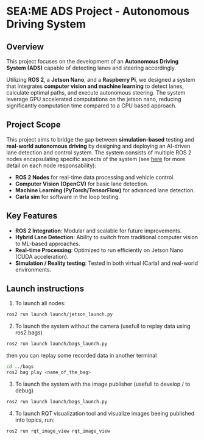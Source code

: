 # SEA:ME ADS Project - Autonomous Driving System
## Overview
This project focuses on the development of an **Autonomous Driving System (ADS)** capable of detecting lanes and steering accordingly.

Utilizing **ROS 2**, a **Jetson Nano**, and a **Raspberry Pi**, we designed a system that integrates **computer vision and machine learning** to detect lanes, calculate optimal paths, and execute autonomous steering. The system leverage GPU accelerated computations on the jetson nano, reducing significantly computation time compared to a CPU based approach.

## Project Scope
This project aims to bridge the gap between **simulation-based** testing and **real-world autonomous driving** by designing and deploying an AI-driven lane detection and control system. The system consists of multiple ROS 2 nodes encapsulating specific aspects of the system (see [here](https://github.com/Axel-ex/SEAME-ADS-Autonomous-lane-detection-24-25/tree/ml_vision/lane_keeping_ws) for more detail on each node responsability):

- **ROS 2 Nodes** for real-time data processing and vehicle control.
- **Computer Vision (OpenCV)** for basic lane detection.
- **Machine Learning (PyTorch/TensorFlow)** for advanced lane detection.
- **Carla sim** for software in the loop testing.

## Key Features
- **ROS 2 Integration**: Modular and scalable for future improvements.
- **Hybrid Lane Detection**: Ability to switch from traditional computer vision to ML-based approaches.
- **Real-time Processing**: Optimized to run efficiently on Jetson Nano (CUDA acceleration).
- **Simulation / Reality testing**: Tested in both virtual (Carla) and real-world environments.

## Launch instructions
1. To launch all nodes:
```bash
ros2 run launch launch/jetson_launch.py

```
2. To launch the system without the camera (usefull to replay data using ros2 bags)
```bash
ros2 run launch launch/bags_launch.py
```
then you can replay some recorded data in another terminal
```bash
cd ../bags
ros2 bag play <name_of_the_bag>
```

3. To launch the system with the image publisher (usefull to develop / to debug)
```bash
ros2 run launch launch/bags_launch.py

```
4. To launch RQT visualization tool and visualize images beeing published into topics, run:
```bash
ros2 run rqt_image_view rqt_image_view
```
